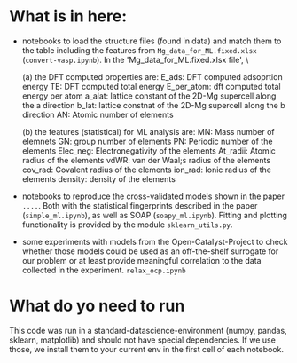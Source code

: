# What is in here:
- notebooks to load the structure files (found in data) and match them to the table including the features from `Mg_data_for_ML.fixed.xlsx` (`convert-vasp.ipynb`). In the 'Mg_data_for_ML.fixed.xlsx file', \

	(a) the DFT computed properties are:
	E_ads: DFT computed adsoprtion energy
	TE: DFT computed total energy
	E_per_atom: dft computed total energy per atom
	a_alat: lattice constant of the 2D-Mg supercell along the a direction
	b_lat: lattice constnat of the 2D-Mg supercell along the b direction
	AN: Atomic number of elements 

	(b) the features (statistical) for ML analysis are:
	MN: Mass number of elemnets
	GN: group number of elements
	PN: Periodic number of the elements
	Elec_neg: Electronegativity of the elements
	At_radii: Atomic radius of the elements
	vdWR: van der Waal;s radius of the elements
	cov_rad: Covalent radius of the elements
	ion_rad: Ionic radius of the elements
	density: density of the elements

- notebooks to reproduce the cross-validated models shown in the paper `....`. Both with the statistical fingerprints described in the paper (`simple_ml.ipynb`), as well as SOAP (`soapy_ml.ipynb`). 
  Fitting and plotting functionality is provided by the module `sklearn_utils.py`.

- some experiments with models from the Open-Catalyst-Project to check whether those models could be used as an off-the-shelf surrogate for our problem or at least provide meaningful 
  correlation to the data collected in the experiment. `relax_ocp.ipynb`

# What do yo need to run
This code was run in a standard-datascience-environment (numpy, pandas, sklearn, matplotlib) and should not have special dependencies. 
If we use those, we install them to your current env in the first cell of each notebook.
